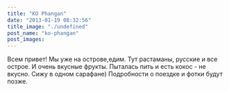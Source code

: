 ```yaml
---
title: "KO Phangan"
date: "2013-01-19 08:32:56"
title_image: "./undefined"
post_name: "ko-phangan"
post_images: 
---
```


Всем привет! Мы уже на острове,едим. Тут растаманы, русские и все острое. И очень вкусные фрукты. Пыталась пить и есть кокос - не вкусно. Сижу в одном сарафане)
Подробности о поездке и фотки будут позже.
